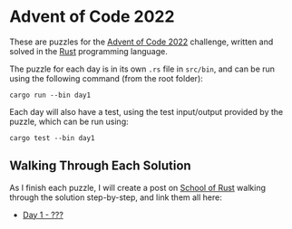 # Advent of Code 2022

These are puzzles for the [Advent of Code 2022](https://adventofcode.com/2022)
challenge, written and solved in the [Rust](https://www.rust-lang.org/)
programming language.

The puzzle for each day is in its own `.rs` file in `src/bin`, and can be run
using the following command (from the root folder):

```
cargo run --bin day1
```

Each day will also have a test, using the test input/output provided by the puzzle,
which can be run using:

```
cargo test --bin day1
```

## Walking Through Each Solution

As I finish each puzzle, I will create a post on [School of Rust](https://rust-school.io/)
walking through the solution step-by-step, and link them all here:

- [Day 1 - ???](/)